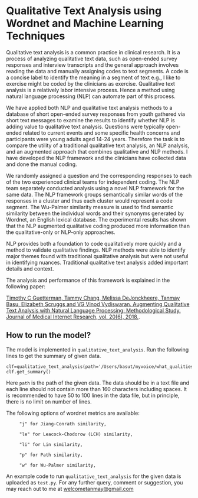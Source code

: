 # Qualitative Text Analysis using Wordnet and Machine Learning Techniques
 
Qualitative text analysis is a common practice in clinical research. It is a process of analyzing qualitative text data, such as open-ended survey responses and interview transcripts and the general approach involves reading the data and manually assigning codes to text segments. A code is a concise label to identify the meaning in a segment of text e.g., I like to exercise might be coded by the clinicians as exercise. Qualitative text analysis is a relatively labor intensive process. Hence a method using natural language processing (NLP) can automate part of this process. 


We have applied both NLP and qualitative text analysis methods to a database of short open-ended survey responses from youth gathered via short text messages to examine the results to identify whether NLP is adding value to qualitative text analysis. Questions were typically open-ended related to current events and some specific health concerns and participants were young adults aged 14-24 years. Therefore the task is to compare the utility of a traditional qualitative text analysis, an NLP analysis, and an augmented approach that combines qualitative and NLP methods. I have developed the NLP framework and the clinicians have collected data and done the manual coding.


We randomly assigned a question and the corresponding responses to each of the two experienced clinical teams for independent coding. The NLP team separately conducted analysis using a novel NLP framework for the same data. The NLP framework groups semantically similar words of the responses in a cluster and thus each cluster would represent a code segment. The Wu-Palmer similarity measure is used to find semantic similarity between the individual words and their synonyms generated by Wordnet, an English lexical database. The experimental results has shown that the NLP augmented qualitative coding produced more information than the qualitative-only or NLP-only approaches. 


NLP provides both a foundation to code qualitatively more quickly and a method to validate qualitative findings. NLP methods were able to identify major themes found with traditional qualitative analysis but were not useful in identifying nuances. Traditional qualitative text analysis added important details and context.

The analysis and performance of this framework is explained in the following paper:

[Timothy C Guetterman, Tammy Chang, Melissa DeJonckheere, Tanmay Basu, Elizabeth Scruggs and VG Vinod Vydiswaran. Augmenting Qualitative Text Analysis with Natural Language Processing: Methodological Study. Journal of Medical Internet Research, vol. 20(6), 2018.](https://www.jmir.org/2018/6/e231/).

## How to run the model?

The model is implemented in `qualitative_text_analysis`. Run the following lines to get the summary of given data. 

```
clf=qualitative_text_analysis(path='/Users/basut/myvoice/what_qualities.txt',wordnet_metric='w',pos='b',transformation='d')
clf.get_summary()
```

Here `path` is the path of the given data. The data should be in a text file and each line should not contain more than 160 characters including spaces. It is recommended to have 50 to 100 lines in the data file, but in principle, there is no limit on number of lines. 

The following options of wordnet metrics are available:    

         "j" for Jiang-Conrath similarity,
         
         "le" for Leacock-Chodorow (LCH) similarity,
         
         "li" for Lin similarity,
         
         "p" for Path similarity,
         
         "w" for Wu-Palmer similarity, 

An example code to run `qualitative_text_analysis` for the given data is uploaded as `test.py`. For any further query, comment or suggestion, you may reach out to me at welcometanmay@gmail.com
